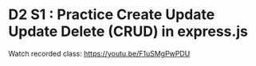 # D2 S1 : Practice Create Update Update Delete (CRUD) in express.js

Watch recorded class: https://youtu.be/F1uSMgPwPDU